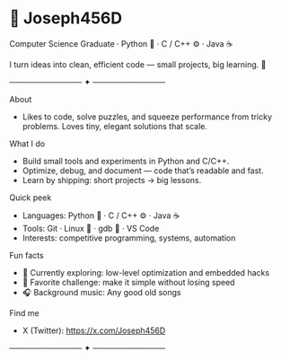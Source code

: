 # 👋 Joseph456D
Computer Science Graduate · Python 🐍 · C / C++ ⚙️ · Java ☕

I turn ideas into clean, efficient code — small projects, big learning. 🚀

───────────── ✦ ─────────────

About
- Likes to code, solve puzzles, and squeeze performance from tricky problems. Loves tiny, elegant solutions that scale.

What I do
- Build small tools and experiments in Python and C/C++.
- Optimize, debug, and document — code that’s readable and fast.
- Learn by shipping: short projects → big lessons.

Quick peek
- Languages: Python 🐍 · C / C++ ⚙️ · Java ☕
- Tools: Git · Linux 🐧 · gdb 🐞 · VS Code
- Interests: competitive programming, systems, automation


Fun facts
- 🔭 Currently exploring: low-level optimization and embedded hacks
- 🧩 Favorite challenge: make it simple without losing speed
- 🎧 Background music: Any good old songs


Find me
- X (Twitter): https://x.com/Joseph456D

───────────── ✦ ─────────────
